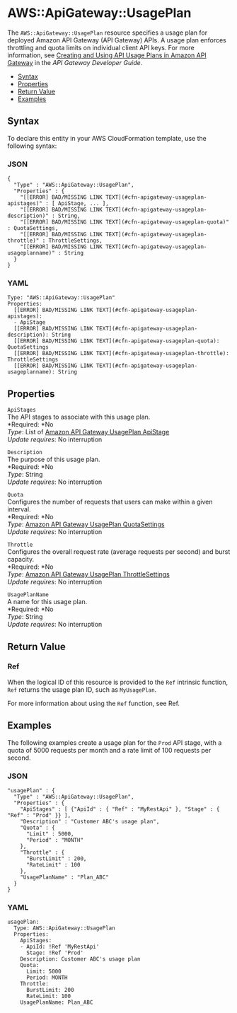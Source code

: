 # AWS::ApiGateway::UsagePlan<a name="aws-resource-apigateway-usageplan"></a>

The `AWS::ApiGateway::UsagePlan` resource specifies a usage plan for deployed Amazon API Gateway \(API Gateway\) APIs\. A usage plan enforces throttling and quota limits on individual client API keys\. For more information, see [Creating and Using API Usage Plans in Amazon API Gateway](http://docs.aws.amazon.com/apigateway/latest/developerguide/api-gateway-api-usage-plans.html) in the *API Gateway Developer Guide*\.


+ [Syntax](#aws-resource-apigateway-usageplan-syntax)
+ [Properties](#aws-resource-apigateway-usageplan-properties)
+ [Return Value](#aws-resource-apigateway-usageplan-returnvalues)
+ [Examples](#aws-resource-apigateway-usageplan-examples)

## Syntax<a name="aws-resource-apigateway-usageplan-syntax"></a>

To declare this entity in your AWS CloudFormation template, use the following syntax:

### JSON<a name="aws-resource-apigateway-usageplan-syntax.json"></a>

```
{
  "Type" : "AWS::ApiGateway::UsagePlan",
  "Properties" : {
    "[[ERROR] BAD/MISSING LINK TEXT](#cfn-apigateway-usageplan-apistages)" : [ ApiStage, ... ],
    "[[ERROR] BAD/MISSING LINK TEXT](#cfn-apigateway-usageplan-description)" : String,
    "[[ERROR] BAD/MISSING LINK TEXT](#cfn-apigateway-usageplan-quota)" : QuotaSettings,
    "[[ERROR] BAD/MISSING LINK TEXT](#cfn-apigateway-usageplan-throttle)" : ThrottleSettings,
    "[[ERROR] BAD/MISSING LINK TEXT](#cfn-apigateway-usageplan-usageplanname)" : String
  }
}
```

### YAML<a name="aws-resource-apigateway-usageplan-syntax.yaml"></a>

```
Type: "AWS::ApiGateway::UsagePlan"
Properties:
  [[ERROR] BAD/MISSING LINK TEXT](#cfn-apigateway-usageplan-apistages): 
  - ApiStage
  [[ERROR] BAD/MISSING LINK TEXT](#cfn-apigateway-usageplan-description): String
  [[ERROR] BAD/MISSING LINK TEXT](#cfn-apigateway-usageplan-quota): QuotaSettings
  [[ERROR] BAD/MISSING LINK TEXT](#cfn-apigateway-usageplan-throttle): ThrottleSettings
  [[ERROR] BAD/MISSING LINK TEXT](#cfn-apigateway-usageplan-usageplanname): String
```

## Properties<a name="aws-resource-apigateway-usageplan-properties"></a>

`ApiStages`  
The API stages to associate with this usage plan\.  
*Required: *No  
*Type*: List of [Amazon API Gateway UsagePlan ApiStage](aws-properties-apigateway-usageplan-apistage.md)  
*Update requires*: No interruption

`Description`  
The purpose of this usage plan\.  
*Required: *No  
*Type*: String  
*Update requires*: No interruption

`Quota`  
Configures the number of requests that users can make within a given interval\.  
*Required: *No  
*Type*: [Amazon API Gateway UsagePlan QuotaSettings](aws-properties-apigateway-usageplan-quotasettings.md)  
*Update requires*: No interruption

`Throttle`  
Configures the overall request rate \(average requests per second\) and burst capacity\.  
*Required: *No  
*Type*: [Amazon API Gateway UsagePlan ThrottleSettings](aws-properties-apigateway-usageplan-throttlesettings.md)  
*Update requires*: No interruption

`UsagePlanName`  
A name for this usage plan\.  
*Required: *No  
*Type*: String  
*Update requires*: No interruption

## Return Value<a name="aws-resource-apigateway-usageplan-returnvalues"></a>

### Ref<a name="w3ab2c21c10c85c11b2"></a>

When the logical ID of this resource is provided to the `Ref` intrinsic function, `Ref` returns the usage plan ID, such as `MyUsagePlan`\.

For more information about using the `Ref` function, see Ref\.

## Examples<a name="aws-resource-apigateway-usageplan-examples"></a>

The following examples create a usage plan for the `Prod` API stage, with a quota of 5000 requests per month and a rate limit of 100 requests per second\.

### JSON<a name="aws-resource-apigateway-usageplan-example.json"></a>

```
"usagePlan" : {
  "Type" : "AWS::ApiGateway::UsagePlan",
  "Properties" : {
    "ApiStages" : [ {"ApiId" : { "Ref" : "MyRestApi" }, "Stage" : { "Ref" : "Prod" }} ],
    "Description" : "Customer ABC's usage plan",
    "Quota" : {
      "Limit" : 5000,
      "Period" : "MONTH"
    },
    "Throttle" : {
      "BurstLimit" : 200,
      "RateLimit" : 100
    },
    "UsagePlanName" : "Plan_ABC"
  }
}
```

### YAML<a name="aws-resource-apigateway-usageplan-example.yaml"></a>

```
usagePlan:
  Type: AWS::ApiGateway::UsagePlan
  Properties:
    ApiStages:
    - ApiId: !Ref 'MyRestApi'
      Stage: !Ref 'Prod'
    Description: Customer ABC's usage plan
    Quota:
      Limit: 5000
      Period: MONTH
    Throttle:
      BurstLimit: 200
      RateLimit: 100
    UsagePlanName: Plan_ABC
```